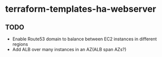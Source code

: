 # terraform-templates-ha-webserver

## TODO 
* Enable Route53 domain to balance between EC2 instances in different regions
* Add ALB over many instances in an AZ(ALB span AZs?)